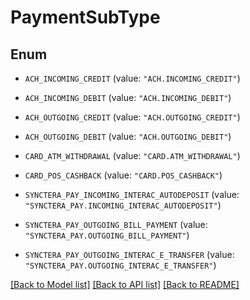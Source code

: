 # PaymentSubType

## Enum


* `ACH_INCOMING_CREDIT` (value: `"ACH.INCOMING_CREDIT"`)

* `ACH_INCOMING_DEBIT` (value: `"ACH.INCOMING_DEBIT"`)

* `ACH_OUTGOING_CREDIT` (value: `"ACH.OUTGOING_CREDIT"`)

* `ACH_OUTGOING_DEBIT` (value: `"ACH.OUTGOING_DEBIT"`)

* `CARD_ATM_WITHDRAWAL` (value: `"CARD.ATM_WITHDRAWAL"`)

* `CARD_POS_CASHBACK` (value: `"CARD.POS_CASHBACK"`)

* `SYNCTERA_PAY_INCOMING_INTERAC_AUTODEPOSIT` (value: `"SYNCTERA_PAY.INCOMING_INTERAC_AUTODEPOSIT"`)

* `SYNCTERA_PAY_OUTGOING_BILL_PAYMENT` (value: `"SYNCTERA_PAY.OUTGOING_BILL_PAYMENT"`)

* `SYNCTERA_PAY_OUTGOING_INTERAC_E_TRANSFER` (value: `"SYNCTERA_PAY.OUTGOING_INTERAC_E_TRANSFER"`)


[[Back to Model list]](../README.md#documentation-for-models) [[Back to API list]](../README.md#documentation-for-api-endpoints) [[Back to README]](../README.md)


